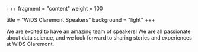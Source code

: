+++
fragment = "content"
weight = 100

title = "WiDS Claremont Speakers"
background = "light"
+++

We are excited to have an amazing team of speakers!  We are all passionate about data science, and we look forward to sharing stories and experiences at WiDS Claremont.

